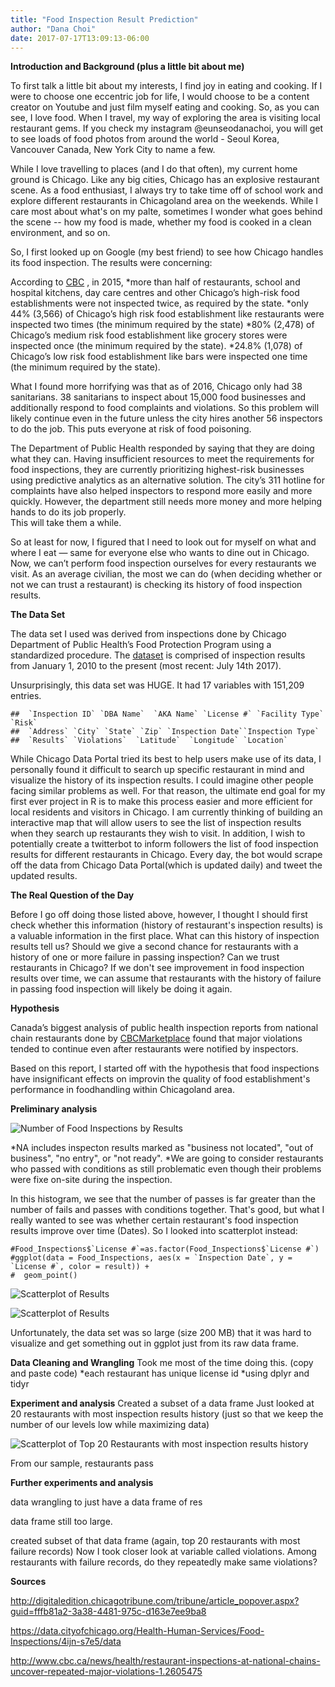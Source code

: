 ```yaml
---
title: "Food Inspection Result Prediction"
author: "Dana Choi"
date: 2017-07-17T13:09:13-06:00
---
```


**Introduction and Background (plus a little bit about me)**

  To first talk a little bit about my interests, I find joy in eating and cooking. If I were to choose one eccentric job for life, I  would choose to be a content creator on Youtube and just film myself eating and cooking. 
So, as you can see, I love food. When I travel, my way of exploring the area is visiting local restaurant gems.
If you check my instagram @eunseodanachoi, you will get to see loads of food photos from around the world - Seoul Korea, Vancouver Canada, New York City to name a few. 

  While I love travelling to places (and I do that often), my current home ground is Chicago. Like any big cities, Chicago has an explosive restaurant scene. As a food enthusiast, I always try to take time off of school work and explore different restaurants in Chicagoland area on the weekends. While I care most about what's on my palte, sometimes I wonder what goes behind the scene -- how my food is made, whether my food is cooked in a clean environment, and so on. 

  So, I first looked up on Google (my best friend) to see how Chicago handles its food inspection.
The results were concerning: 

According to [CBC](http://digitaledition.chicagotribune.com/tribune/article_popover.aspx?guid=fffb81a2-3a38-4481-975c-d163e7ee9ba8) , in 2015,
*more than half of restaurants, school and hospital kitchens, day care centres and other Chicago’s high-risk food establishments were not inspected twice, as required by the state. 
*only 44% (3,566) of Chicago’s high risk food establishment like restaurants were inspected two times (the minimum required by the state) 
*80% (2,478) of Chicago’s medium risk food establishment like grocery stores were inspected once (the minimum required by the state). 
*24.8% (1,078) of Chicago’s low risk food establishment like bars were inspected one time (the minimum required by the state). 

  What I found more horrifying was that as of 2016, Chicago only had 38 sanitarians. 38 sanitarians to inspect about 15,000 food businesses and additionally respond to food complaints and violations. So this problem will likely continue even in the future unless the city hires another 56 inspectors to do the job. This puts everyone at risk of food poisoning.  

  The Department of Public Health responded by saying that they are doing what they can. 
Having insufficient resources to meet the requirements for food inspections, they are currently prioritizing highest-risk businesses using predictive analytics as an alternative solution. 
The city’s 311 hotline for complaints have also helped inspectors to respond more easily and more quickly. However, the department still needs more money and more helping hands to do its job properly.                                                                                  
  This will take them a while. 

  So at least for now, I figured that I need to look out for myself on what and where I eat — same for everyone else who wants to dine out in Chicago. Now, we can’t perform food inspection ourselves for every restaurants we visit. 
As an average civilian, the most we can do (when deciding whether or not we can trust a restaurant) is checking its history of food inspection results.

**The Data Set**

  The data set I used was derived from inspections done by Chicago Department of Public Health’s Food Protection Program using a standardized procedure. 
  The   [dataset](https://data.cityofchicago.org/Health-Human-Services/Food-Inspections/4ijn-s7e5/data) is comprised of inspection results from January 1, 2010 to the present (most recent: July 14th 2017). 

  Unsurprisingly, this data set was HUGE. It had 17 variables with 151,209 entries.
``` {variables}
##  `Inspection ID` `DBA Name`  `AKA Name` `License #` `Facility Type` `Risk`
##  `Address` `City` `State` `Zip` `Inspection Date``Inspection Type`
##  `Results` `Violations`  `Latitude`  `Longitude` `Location`
```
  While Chicago Data Portal tried its best to help users make use of its data, I personally found it difficult to search up specific restaurant in mind and visualize the history of its inspection results. I could imagine other people facing similar problems as well. For that reason, the ultimate end goal for my first ever project in R is to make this process easier and more efficient for local residents and visitors in Chicago. I am currently thinking of building an interactive map that will allow users to see the list of inspection results when they search up restaurants they wish to visit. 
In addition, I wish to potentially create a twitterbot to inform followers the list of food inspection results for different restaurants in Chicago. Every day, the bot would scrape off the data from Chicago Data Portal(which is updated daily) and tweet the updated results.   

**The Real Question of the Day**

  Before I go off doing those listed above, however, I thought I should first check whether this information (history of restaurant's inspection results) is a valuable information in the first place. What can this history of inspection results tell us? Should we give a second chance for restaurants with a history of one or more failure in passing inspection? Can we trust restaurants in Chicago? 
  If we don't see improvement in food inspection results over time, we can assume that restaurants with the history of failure in passing food inspection will likely be doing it again. 

**Hypothesis**

  Canada’s biggest analysis of public health inspection reports from national chain restaurants done by [CBCMarketplace](link:http://www.cbc.ca/news/health/restaurant-inspections-at-national-chains-uncover-repeated-major-violations-1.2605475) found that major violations tended to continue even after restaurants were notified by inspectors.

  Based on this report, I started off with the hypothesis that food inspections have insignificant effects on improvin the quality of food establishment's performance in foodhandling within Chicagoland area.

**Preliminary analysis**

![Number of Food Inspections by Results](/results_bar_graph.png)

*NA includes inspecton results marked as "business not located", "out of business", "no entry", or "not ready".
*We are going to consider restaurants who passed with conditions as still problematic even though their problems were fixe on-site during the inspection. 

  In this histogram, we see that the number of passes is far greater than the number of fails and passes with conditions together. That's good, but what I really wanted to see was whether certain restaurant's food inspection results improve over time (Dates). So I looked into scatterplot instead:
  
``` 
#Food_Inspections$`License #`=as.factor(Food_Inspections$`License #`)
#ggplot(data = Food_Inspections, aes(x = `Inspection Date`, y = `License #`, color = result)) + 
#  geom_point() 
```

![Scatterplot of Results](/scatterresultall.png)
  
  
![Scatterplot of Results](/resultallscatter.png)

  Unfortunately, the data set was so large (size 200 MB) that it was hard to visualize and get something out in ggplot just from its raw data frame. 


**Data Cleaning and Wrangling**
Took me most of the time doing this. 
(copy and paste code)
*each restaurant has unique license id 
*using dplyr and tidyr

**Experiment and analysis**
Created a subset of a data frame 
Just looked at 20 restaurants with most inspection results history (just so that we keep the number of our levels low while maximizing data)

![Scatterplot of Top 20 Restaurants with most inspection results history](/top20_plotovertime.png)

From our sample, restaurants pass 

**Further experiments and analysis**

data wrangling to just have a data frame of res

data frame still too large. 

created subset of that data frame (again, top 20 restaurants with most failure records)
Now I took closer look at variable called violations. Among restaurants with failure records, do they repeatedly make same violations? 


**Sources**

http://digitaledition.chicagotribune.com/tribune/article_popover.aspx?guid=fffb81a2-3a38-4481-975c-d163e7ee9ba8

https://data.cityofchicago.org/Health-Human-Services/Food-Inspections/4ijn-s7e5/data

http://www.cbc.ca/news/health/restaurant-inspections-at-national-chains-uncover-repeated-major-violations-1.2605475